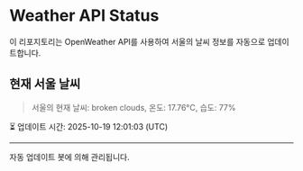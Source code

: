 
# Weather API Status

이 리포지토리는 OpenWeather API를 사용하여 서울의 날씨 정보를 자동으로 업데이트합니다.

## 현재 서울 날씨
> 서울의 현재 날씨: broken clouds, 온도: 17.76°C, 습도: 77%

⏳ 업데이트 시간: 2025-10-19 12:01:03 (UTC)

---
자동 업데이트 봇에 의해 관리됩니다.

